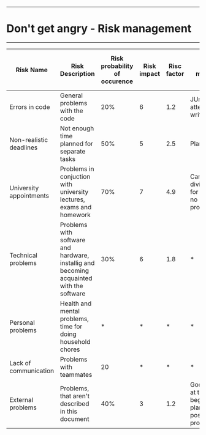 -------------
# Don't get angry - Risk management #
-------------



| Risk Name | Risk Description | Risk probability of occurence | Risk impact | Risc factor | Risk mitigration | Person in charge of tracking |
| ------------- | ------------- |       -------------        | ------------- | -------------| ------------- | ------------- |
| Errors in code | General problems with the code   |       20%        | 6 | 1.2 |   JUnit-Tests, attentive code writing   | Dimitar |
| Non-realistic deadlines | Not enough time planned for separate tasks |       50%        | 5 | 2.5 |   Planning-skills    | Dimitar |
| University appointments | Problems in conjuction with university lectures, exams and homework |       70%        | 7 | 4.9 |  Carefuly dividing time for university, no procrastinating | Dimitar |
| Technical problems | Problems with software and hardware, installig and becoming acquainted with the software |       30%        | 6 | 1.8 |   *   | Dimitar |
| Personal problems |  Health and mental problems, time for doing household chores   |  *  |  *  |  *  |  *   | Dimitar |
| Lack of communication |  Problems with teammates  |  20  |  *   |  *   |  *   | Dimitar |
| External problems | Problems, that aren't described in this document  |       40%        | 3 | 1.2 |   Good planning at the beginning, planing all possible problems   | Dimitar |


